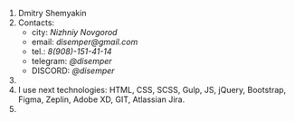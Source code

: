 1. Dmitry Shemyakin
2. Contacts:
    * city: _Nizhniy Novgorod_
    * email: _disemper@gmail.com_
    * tel.: _8(908)-151-41-14_
    * telegram: _@disemper_
    * DISCORD: _@disemper_
3. 
4. I use next technologies: HTML, CSS, SCSS, Gulp, 
    JS, jQuery, Bootstrap, Figma, Zeplin, Adobe XD, GIT, Atlassian Jira.
5. 
    